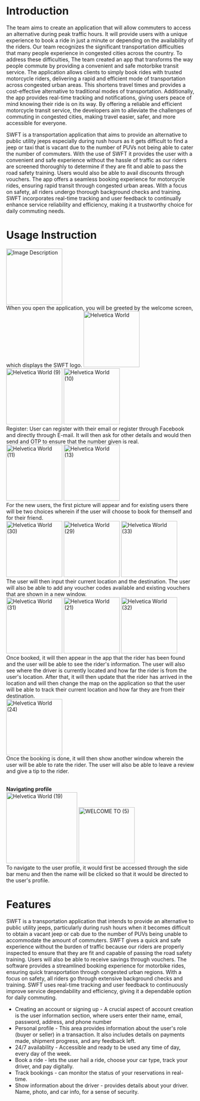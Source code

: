 # **Introduction** 

The team aims to create an application that will allow commuters to access an alternative during peak traffic hours. It will provide users with a unique experience to book a ride in just a minute or depending on the availability of the riders. Our team recognizes the significant transportation difficulties that many people experience in congested cities across the country. To address these difficulties, The team created an app that transforms the way people commute by providing a convenient and safe motorbike transit service. The application allows clients to simply book rides with trusted motorcycle riders, delivering a rapid and efficient mode of transportation across congested urban areas. This shortens travel times and provides a cost-effective alternative to traditional modes of transportation. Additionally, the app provides real-time tracking and notifications, giving users peace of mind knowing their ride is on its way. By offering a reliable and efficient motorcycle transit service, the developers aim to alleviate the challenges of commuting in congested cities, making travel easier, safer, and more accessible for everyone.

SWFT is a transportation application that aims to provide an alternative to public utility jeeps especially during rush hours as it gets difficult to find a jeep or taxi that is vacant due to the number of PUVs not being able to cater the number of commuters. With the use of SWFT it provides the user with a convenient and safe experience without the hassle of traffic as our riders are screened thoroughly to determine if they are fit and able to pass the road safety training. Users would also be able to avail discounts through vouchers. The app offers a seamless booking experience for motorcycle rides, ensuring rapid transit through congested urban areas. With a focus on safety, all riders undergo thorough background checks and training. SWFT incorporates real-time tracking and user feedback to continually enhance service reliability and efficiency, making it a trustworthy choice for daily commuting needs.

# **Usage Instruction** 
<img src="https://github.com/Daisy-derata/school-portfolio/assets/174791821/2b9488da-7448-4546-9f46-6d96393668be" alt="Image Description" width="150">
<br> When you open the application, you will be greeted by the welcome screen, which displays the SWFT logo.
<img src="https://github.com/Daisy-derata/school-portfolio/assets/174791821/4684701b-e90f-45da-b6a1-930347d5c126" alt="Helvetica World" width="150">
<img src="https://github.com/Daisy-derata/school-portfolio/assets/174791821/ef7b7c5c-a00c-4140-9b88-f9a4bfe00106" alt="Helvetica World (9)" width="150">
<img src="https://github.com/Daisy-derata/school-portfolio/assets/174791821/7e1986f6-943f-410c-96c5-78b769b80cdc" alt="Helvetica World (10)" width="150">
<br> Register: User can register with their email or register through Facebook and directly through E-mail. It will then ask for other details and would then send and OTP to ensure that the number given is real. 
<br>
<img src="https://github.com/Daisy-derata/school-portfolio/assets/174791821/a2ff127d-5fc5-48b5-84ab-9cb5d6eb971a" alt="Helvetica World (11)" width="150">
<img src="https://github.com/Daisy-derata/school-portfolio/assets/174791821/1d2c8da6-a765-4f99-b073-c97cc899c499" alt="Helvetica World (13)" width="150">
<br>
For the new users, the first picture will appear and for existing users there will be two choices wherein if the user will choose to book for themself and for their friend. 
<br>
<img src="https://github.com/Daisy-derata/school-portfolio/assets/174791821/94ee644d-f330-497a-b371-4ed95ed18d23" alt="Helvetica World (30)" width="150">
<img src="https://github.com/Daisy-derata/school-portfolio/assets/174791821/d0cb8db9-dff7-498c-9b37-7aa3f2098af8" alt="Helvetica World (29)" width="150">
<img src="https://github.com/Daisy-derata/school-portfolio/assets/174791821/4d17f2c1-6ee7-4ae3-9ee6-1d9dd8da1e0a" alt="Helvetica World (33)" width="150">
<br>
The user will then input their current location and the destination. The user will also be able to add any voucher codes available and existing vouchers that are shown in a new window. 
<br>
<img src="https://github.com/Daisy-derata/school-portfolio/assets/174791821/04c62aaf-af68-4b70-a4d7-74082876b34d" alt="Helvetica World (31)" width="150">
<img src="https://github.com/Daisy-derata/school-portfolio/assets/174791821/2f800342-0848-4f00-a45f-356247047896" alt="Helvetica World (21)" width="150">
<img src="https://github.com/Daisy-derata/school-portfolio/assets/174791821/e239ed83-98e0-4a21-b14a-c8cf9fcdb9aa" alt="Helvetica World (32)" width="150">
<br>
Once booked, it will then appear in the app that the rider has been found and the user will be able to see the rider's information. The user will also see where the driver is currently located and how far the rider is from the user's location. After that, it will then update that the rider has arrived in the location and will then change the map on the application so that the user will be able to track their current location and how far they are from their destination. 
<br>
<img src="https://github.com/Daisy-derata/school-portfolio/assets/174791821/ddb9ba20-f866-40be-81b4-5a6a4fdd54aa" alt="Helvetica World (24)" width="150">
<br>
Once the booking is done, it will then show another window wherein the user will be able to rate the rider. The user will also be able to leave a review and give a tip to the rider. 
<br>
<br>

**Navigating profile**
<br>
<img src="https://github.com/Daisy-derata/school-portfolio/assets/174791821/26a4b07f-ec7f-4bfa-83fc-88cf1fba702d" alt="Helvetica World (19)" width="190">
<img src="https://github.com/Daisy-derata/school-portfolio/assets/174791821/0cd9a1a3-df76-42ed-85ba-91743f5c8453" alt="WELCOME TO (5)" width="150">
<br>
To navigate to the user profile, it would first be accessed through the side bar menu and then the name will be clicked so that it would be directed to the user's profile. 


# **Features** 

SWFT is a transportation application that intends to provide an alternative to public utility jeeps, particularly during rush hours when it becomes difficult to obtain a vacant jeep or cab due to the number of PUVs being unable to accommodate the amount of commuters. SWFT gives a quick and safe experience without the burden of traffic because our riders are properly inspected to ensure that they are fit and capable of passing the road safety training. Users will also be able to receive savings through vouchers. 
The software provides a streamlined booking experience for motorbike rides, ensuring quick transportation through congested urban regions. With a focus on safety, all riders go through extensive background checks and training. SWFT uses real-time tracking and user feedback to continuously improve service dependability and efficiency, giving it a dependable option for daily commuting.

- Creating an account or signing up - A crucial aspect of account creation is the user information section, where users enter their name, email, password, address, and phone number
-	Personal profile - This area provides information about the user's role (buyer or seller) in a transaction. It also includes details on payments made, shipment progress, and any feedback left.
-	24/7 availability - Accessible and ready to be used any time of day, every day of the week.
-	Book a ride - lets the user hail a ride, choose your car type, track your driver, and pay digitally.
-	Track bookings - can monitor the status of your reservations in real-time.
-	Show information about the driver - provides details about your driver. Name, photo, and car info, for a sense of security.
